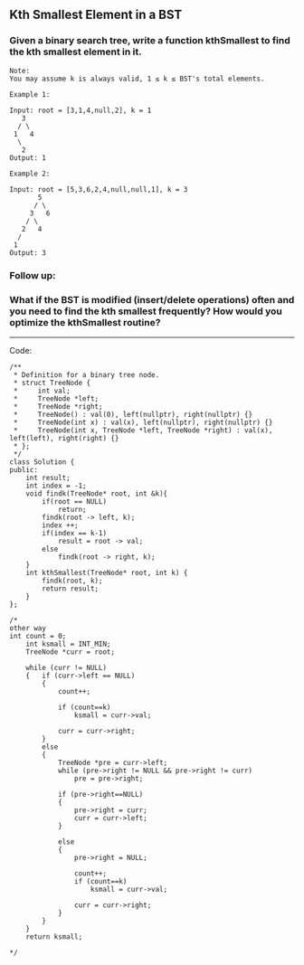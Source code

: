 ## Kth Smallest Element in a BST

### Given a binary search tree, write a function kthSmallest to find the kth smallest element in it.
```
Note:
You may assume k is always valid, 1 ≤ k ≤ BST's total elements.

Example 1:

Input: root = [3,1,4,null,2], k = 1
   3
  / \
 1   4
  \
   2
Output: 1
```
```
Example 2:

Input: root = [5,3,6,2,4,null,null,1], k = 3
       5
      / \
     3   6
    / \
   2   4
  /
 1
Output: 3
```

### Follow up:
### What if the BST is modified (insert/delete operations) often and you need to find the kth smallest frequently? How would you optimize the kthSmallest routine?

---

Code:

```
/**
 * Definition for a binary tree node.
 * struct TreeNode {
 *     int val;
 *     TreeNode *left;
 *     TreeNode *right;
 *     TreeNode() : val(0), left(nullptr), right(nullptr) {}
 *     TreeNode(int x) : val(x), left(nullptr), right(nullptr) {}
 *     TreeNode(int x, TreeNode *left, TreeNode *right) : val(x), left(left), right(right) {}
 * };
 */
class Solution {
public:
    int result;
    int index = -1;
    void findk(TreeNode* root, int &k){
        if(root == NULL)
            return;
        findk(root -> left, k);
        index ++;
        if(index == k-1)
            result = root -> val;
        else
            findk(root -> right, k);
    }
    int kthSmallest(TreeNode* root, int k) {
        findk(root, k);
        return result;
    }
};

/*
other way
int count = 0; 
    int ksmall = INT_MIN;
    TreeNode *curr = root;  
  
    while (curr != NULL) 
    {   if (curr->left == NULL) 
        { 
            count++; 
  
            if (count==k) 
                ksmall = curr->val; 
  
            curr = curr->right; 
        } 
        else
        { 
            TreeNode *pre = curr->left; 
            while (pre->right != NULL && pre->right != curr) 
                pre = pre->right; 
  
            if (pre->right==NULL) 
            { 
                pre->right = curr; 
                curr = curr->left; 
            } 
  
            else
            { 
                pre->right = NULL; 
  
                count++; 
                if (count==k) 
                    ksmall = curr->val; 
  
                curr = curr->right; 
            } 
        } 
    } 
    return ksmall;
 
*/
```
